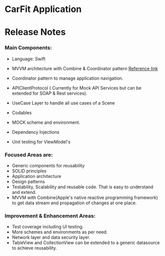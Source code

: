 # CarFit Application

# Release Notes 

### Main Components:
- Language: Swift
- MVVM architecture with Combine & Coordinator pattern 
  [Reference link](https://developer.apple.com/documentation/combine)
  
- Coordinator pattern to manage application navigation.
- APIClientProtocol ( Currently for Mock API Services but can be extended for SOAP & Rest services).
- UseCase Layer to handle all use cases of a Scene
- Codables
- MOCK scheme and environment.
- Dependency Injections
- Unit testing for ViewModel's

### Focused Areas are:

- Generic components for reusability
- SOLID principles
- Application architecture 
- Design patterns 
- Testability, Scalability and reusable code. That is easy to understand and extend. 
- MVVM with Combine(Apple's native reactive programming framework) to get data stream and propagation of changes at one place.

### Improvement & Enhancement Areas:

- Test coverage including UI testing. 
- More schemes and environments as per need.
- Network layer and data security layer.
- TableView and CollectionView can be extended to a generic datasource to achieve reusability.


